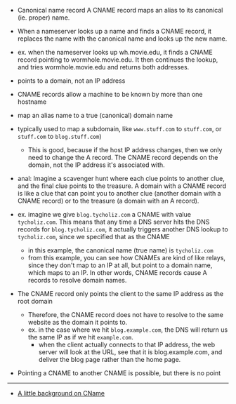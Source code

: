 
- Canonical name record
A CNAME record maps an alias to its canonical (ie. proper) name.
- When a nameserver looks up a name and finds a CNAME record, it replaces the name with the canonical name and looks up the new name. 
- ex. when the nameserver looks up wh.movie.edu, it finds a CNAME record pointing to wormhole.movie.edu. It then continues the lookup, and tries wormhole.movie.edu and returns both addresses.

- points to a domain, not an IP address
- CNAME records allow a machine to be known by more than one hostname
- map an alias name to a true (canonical) domain name
- typically used to map a subdomain, like `www.stuff.com` to `stuff.com`, or `stuff.com` to `blog.stuff.com`)
	- This is good, because if the host IP address changes, then we only need to change the A record. The CNAME record depends on the domain, not the IP address it's associated with.
- anal: Imagine a scavenger hunt where each clue points to another clue, and the final clue points to the treasure. A domain with a CNAME record is like a clue that can point you to another clue (another domain with a CNAME record) or to the treasure (a domain with an A record).
- ex. imagine we give `blog.tycholiz.com` a CNAME with value `tycholiz.com`. This means that any time a DNS server hits the DNS records for `blog.tycholiz.com`, it actually triggers another DNS lookup to `tycholiz.com`, since we specified that as the CNAME
	- in this example, the canonical name (true name) is `tycholiz.com`
	- from this example, you can see how CNAMEs are kind of like relays, since they don't map to an IP at all, but point to a domain name, which maps to an IP. In other words, CNAME records cause A records to resolve domain names. 
- The CNAME record only points the client to the same IP address as the root domain
	- Therefore, the CNAME record does not have to resolve to the same website as the domain it points to.
	- ex. in the case where we hit `blog.example.com`, the DNS will return us the same IP as if we hit `example.com`.  
		- when the client actually connects to that IP address, the web server will look at the URL, see that it is blog.example.com, and deliver the blog page rather than the home page.
- Pointing a CNAME to another CNAME is possible, but there is no point

* * *

- [A little background on CName](https://blog.cloudflare.com/introducing-cname-flattening-rfc-compliant-cnames-at-a-domains-root/)